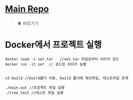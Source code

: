 # [Main Repo](https://github.com/FelisAstra/INHA_OSAP_002_Honeycomb)
> ⬆️ 바로가기

# Docker에서 프로젝트 실행
```
docker load -i set.tar   //set.tar 파일로부터 이미지 로드
docker run -it set  // 로드한 이미지 실행


cd build //build폴더 이동, build 폴더에 메인파일, 테스트파일 존재

./main.out //프로젝트 파일 실행
./tree_test //테스트 파일 실행
```
